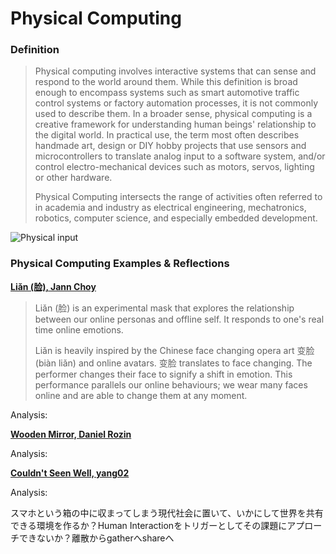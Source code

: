 # Physical Computing
### Definition

>Physical computing involves interactive systems that can sense and respond to the world around them. While this definition is broad enough to encompass systems such as smart automotive traffic control systems or factory automation processes, it is not commonly used to describe them. In a broader sense, physical computing is a creative framework for understanding human beings' relationship to the digital world. In practical use, the term most often describes handmade art, design or DIY hobby projects that use sensors and microcontrollers to translate analog input to a software system, and/or control electro-mechanical devices such as motors, servos, lighting or other hardware.
>
>Physical Computing intersects the range of activities often referred to in academia and industry as electrical engineering, mechatronics, robotics, computer science, and especially embedded development.

![Physical input](https://user-images.githubusercontent.com/94001384/141471037-3e40dc1d-d366-463e-a280-33e5309d54d7.jpg)

### Physical Computing Examples & Reflections

**[Liǎn (脸), Jann Choy](https://jannchoy.com/lian.html)**

>Liǎn (脸) is an experimental mask that explores the relationship between our online personas and offline self. It responds to one's real time online emotions.
>
>Liǎn is heavily inspired by the Chinese face changing opera art 变脸 (biàn liǎn) and online avatars. 变脸 translates to face changing. The performer changes their face to signify a shift in emotion. This performance parallels our online behaviours; we wear many faces online and are able to change them at any moment.



Analysis:

**[Wooden Mirror, Daniel Rozin](https://www.google.com/search?q=Wooden+Mirror%2C+Daniel+Rozin&oq=Wooden+Mirror%2C+Daniel+Rozin&aqs=chrome..69i57j0i19.641j0j7&sourceid=chrome&ie=UTF-8)**

Analysis:

**[Couldn't Seen Well, yang02](http://yang02.com/works/couldnt-seen-well/)**

Analysis:

スマホという箱の中に収まってしまう現代社会に置いて、いかにして世界を共有できる環境を作るか？Human Interactionをトリガーとしてその課題にアプローチできないか？離散からgatherへshareへ
